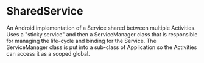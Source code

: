 SharedService
=============

An Android implementation of a Service shared between multiple Activities.  Uses a "sticky service" and then a ServiceManager class that is responsible for managing the life-cycle and binding for the Service. The ServiceManager class is put into a sub-class of Application so the Activities can access it as a scoped global.
